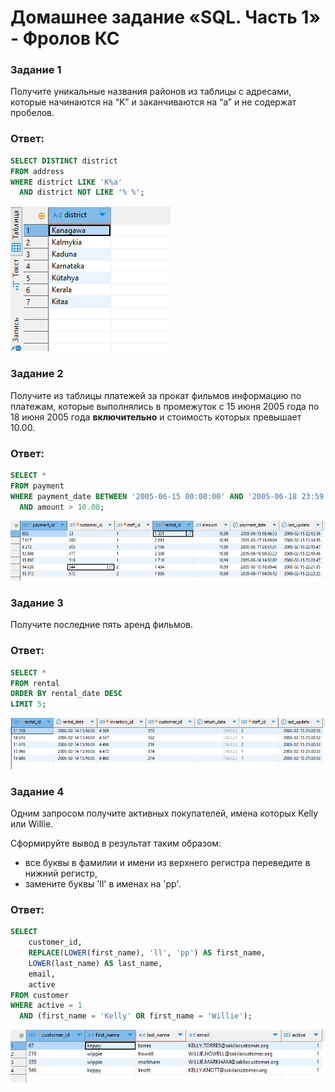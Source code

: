 # Домашнее задание «SQL. Часть 1» - Фролов КС

### Задание 1

Получите уникальные названия районов из таблицы с адресами, которые начинаются на “K” и заканчиваются на “a” и не содержат пробелов.

### Ответ: 

```sql
SELECT DISTINCT district
FROM address
WHERE district LIKE 'K%a' 
  AND district NOT LIKE '% %';
```
![1](scrn/sql1.png)


### Задание 2

Получите из таблицы платежей за прокат фильмов информацию по платежам, которые выполнялись в промежуток с 15 июня 2005 года по 18 июня 2005 года **включительно** и стоимость которых превышает 10.00.

### Ответ: 

```sql
SELECT *
FROM payment
WHERE payment_date BETWEEN '2005-06-15 00:00:00' AND '2005-06-18 23:59:59'
  AND amount > 10.00;
```
![2](scrn/sql2.png)

### Задание 3

Получите последние пять аренд фильмов.

### Ответ: 

```sql
SELECT *
FROM rental
ORDER BY rental_date DESC
LIMIT 5;
```

![3](scrn/sql3.png)

### Задание 4

Одним запросом получите активных покупателей, имена которых Kelly или Willie. 

Сформируйте вывод в результат таким образом:
- все буквы в фамилии и имени из верхнего регистра переведите в нижний регистр,
- замените буквы 'll' в именах на 'pp'.

### Ответ: 

```sql
SELECT 
    customer_id,
    REPLACE(LOWER(first_name), 'll', 'pp') AS first_name,
    LOWER(last_name) AS last_name,
    email,
    active
FROM customer
WHERE active = 1
  AND (first_name = 'Kelly' OR first_name = 'Willie');
  ```

![4](scrn/sql4.png)
